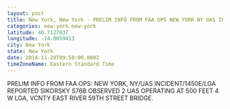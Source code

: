 ```yaml
---
layout: post
title: New York, New York - PRELIM INFO FROM FAA OPS NEW YORK NY UAS INCIDENT 1450E LGA REPORTED SIKORSKY S76B
categories: new-york new-york
latitude: 40.7127837
longitude: -74.0059413
city: New York
state: New York
date: 2014-11-20T09:50:00.000Z
timeZoneName: Eastern Standard Time
---
```


PRELIM INFO FROM FAA OPS: NEW YORK, NY/UAS INCIDENT/1450E/LGA REPORTED SIKORSKY S76B OBSERVED 2 UAS OPERATING AT 500 FEET 4 W LGA, VCNTY EAST RIVER 59TH STREET BRIDGE. 
